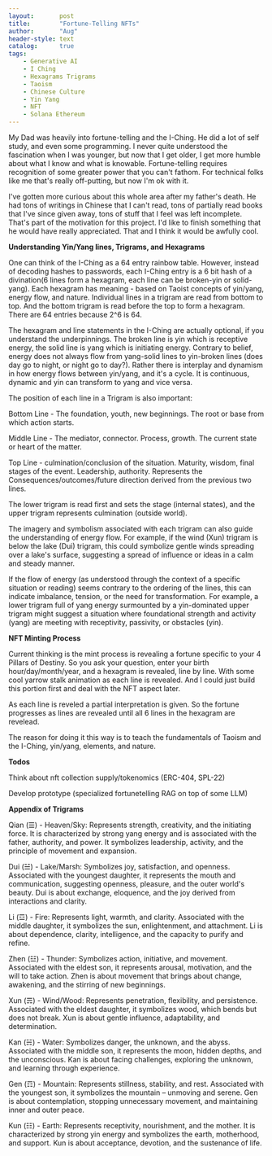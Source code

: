 ```yaml
---
layout:       post
title:        "Fortune-Telling NFTs"
author:       "Aug"
header-style: text
catalog:      true
tags:
    - Generative AI
    - I Ching
    - Hexagrams Trigrams
    - Taoism
    - Chinese Culture
    - Yin Yang
    - NFT
    - Solana Ethereum
---
```


My Dad was heavily into fortune-telling and the I-Ching.  He did a lot of self study, and even some programming.  I never
quite understood the fascination when I was younger, but now
that I get older, I get more humble about what I know and what is knowable.  Fortune-telling requires recognition of some greater power that you can't fathom.  For technical folks like me that's really off-putting, but now I'm ok with it.

I've gotten more curious about this whole area after my father's death.  He had tons of writings in Chinese that I can't read, tons of partially read books that I've since given away, tons of stuff that I feel was left incomplete.  That's part of the motivation for this project.  I'd like to finish something that he would have really appreciated.  That and I think it would be awfully cool.

**Understanding Yin/Yang lines, Trigrams, and Hexagrams**

One can think of the I-Ching as a 64 entry rainbow table.  However, instead of decoding hashes to passwords, each I-Ching entry is a 6 bit hash of a divination(6 lines form a hexagram, each line can be broken-yin or solid-yang).  Each hexagram has meaning - based on Taoist concepts of yin/yang, energy flow, and nature.  Individual lines in a trigram are read from bottom to top.  And the bottom trigram is read before the top to form a hexagram.  There are 64 entries because 2^6 is 64.

The hexagram and line statements in the I-Ching are actually optional, if you understand the underpinnings.  The broken line is yin which is receptive energy, the solid line is yang which is initiating energy.  Contrary to belief, energy does not always flow from yang-solid lines to yin-broken lines (does day go to night, or night go to day?).  Rather there is interplay and dynamism in how energy flows between yin/yang, and it's a cycle.  It is continuous, dynamic and yin can transform to yang and vice versa.

The position of each line in a Trigram is also important:

Bottom Line - The foundation, youth, new beginnings.  The root or base from which action starts.

Middle Line - The mediator, connector.  Process, growth.  The current state or heart of the matter.

Top Line - culmination/conclusion of the situation.  Maturity, wisdom, final stages of the event.  Leadership, authority.  Represents the Consequences/outcomes/future direction derived from the previous two lines.

The lower trigram is read first and sets the stage (internal states), and the upper trigram represents culmination (outside world).

The imagery and symbolism associated with each trigram can also guide the understanding of energy flow. For example, if the wind (Xun) trigram is below the lake (Dui) trigram, this could symbolize gentle winds spreading over a lake's surface, suggesting a spread of influence or ideas in a calm and steady manner.

If the flow of energy (as understood through the context of a specific situation or reading) seems contrary to the ordering of the lines, this can indicate imbalance, tension, or the need for transformation. For example, a lower trigram full of yang energy surmounted by a yin-dominated upper trigram might suggest a situation where foundational strength and activity (yang) are meeting with receptivity, passivity, or obstacles (yin).

**NFT Minting Process**

Current thinking is the mint process is revealing a fortune specific to your 4 Pillars of Destiny.  So you ask your question, enter your birth hour/day/month/year, and a hexagram is revealed, line by line.  With some cool yarrow stalk animation as each line is revealed.  And I could just build this portion first and deal with the NFT aspect later.

As each line is reveled a partial interpretation is given.  So the fortune progresses as lines are revealed until all 6 lines in the hexagram are revelead.

The reason for doing it this way is to teach the fundamentals of Taoism and the I-Ching, yin/yang, elements, and nature.


**Todos** 

Think about nft collection supply/tokenomics (ERC-404, SPL-22)

Develop prototype (specialized fortunetelling RAG on top of some LLM)

**Appendix of Trigrams**

Qian (☰) - Heaven/Sky: Represents strength, creativity, and the initiating force. It is characterized by strong yang energy and is associated with the father, authority, and power. It symbolizes leadership, activity, and the principle of movement and expansion.

Dui (☱) - Lake/Marsh: Symbolizes joy, satisfaction, and openness. Associated with the youngest daughter, it represents the mouth and communication, suggesting openness, pleasure, and the outer world's beauty. Dui is about exchange, eloquence, and the joy derived from interactions and clarity.

Li (☲) - Fire: Represents light, warmth, and clarity. Associated with the middle daughter, it symbolizes the sun, enlightenment, and attachment. Li is about dependence, clarity, intelligence, and the capacity to purify and refine.

Zhen (☳) - Thunder: Symbolizes action, initiative, and movement. Associated with the eldest son, it represents arousal, motivation, and the will to take action. Zhen is about movement that brings about change, awakening, and the stirring of new beginnings.

Xun (☴) - Wind/Wood: Represents penetration, flexibility, and persistence. Associated with the eldest daughter, it symbolizes wood, which bends but does not break. Xun is about gentle influence, adaptability, and determination.

Kan (☵) - Water: Symbolizes danger, the unknown, and the abyss. Associated with the middle son, it represents the moon, hidden depths, and the unconscious. Kan is about facing challenges, exploring the unknown, and learning through experience.

Gen (☶) - Mountain: Represents stillness, stability, and rest. Associated with the youngest son, it symbolizes the mountain – unmoving and serene. Gen is about contemplation, stopping unnecessary movement, and maintaining inner and outer peace.

Kun (☷) - Earth: Represents receptivity, nourishment, and the mother. It is characterized by strong yin energy and symbolizes the earth, motherhood, and support. Kun is about acceptance, devotion, and the sustenance of life.


